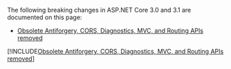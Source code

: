 The following breaking changes in ASP.NET Core 3.0 and 3.1 are documented on this page:
- [Obsolete Antiforgery, CORS, Diagnostics, MVC, and Routing APIs removed](#obsolete-antiforgery-cors-diagnostics-mvc-and-routing-apis-removed0)


[!INCLUDE[Obsolete Antiforgery, CORS, Diagnostics, MVC, and Routing APIs removed](~/valid-test-cases/MSDocsSpecific/Includes/include.md)]
